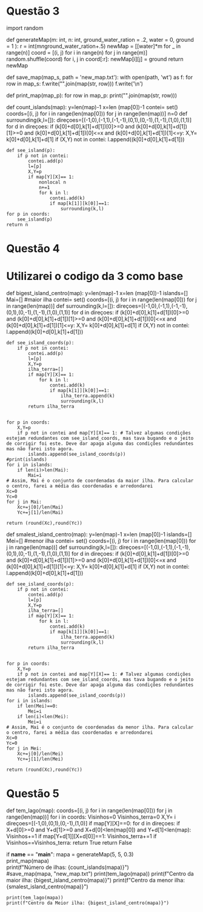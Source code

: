 # Questão 3

import random


def generateMap(m: int, n: int, ground_water_ration = .2, water = 0, ground = 1 ):
    r = int(m*n*ground_water_ration+.5)
    newMap = [[water]*m for _ in range(n)]
    coord = [(i, j) for i in range(n) for j in range(m)]
    random.shuffle(coord)
    for i, j in coord[:r]:
        newMap[i][j] = ground
    return newMap

def save_map(map_s, path = 'new_map.txt'):
    with open(path, 'wt') as f:
        for row in map_s:
            f.write("".join(map(str, row)))
            f.write('\n')

def print_map(map_p):
    for row in map_p:
        print("".join(map(str, row)))


def count_islands(map):
    y=len(map)-1
    x=len (map[0])-1
    contei= set()
    coords=[(i, j) for i in range(len(map[0])) for j in range(len(map))]
    n=0
    def surrounding(k,l=[]):
        direçoes=[(-1,0),(-1,1),(-1,-1),(0,1),(0,-1),(1,-1),(1,0),(1,1)]
        for d in direçoes:
            if (k[0]+d[0],k[1]+d[1])[0]>=0 and (k[0]+d[0],k[1]+d[1])[1]>=0 and (k[0]+d[0],k[1]+d[1])[0]<=x and (k[0]+d[0],k[1]+d[1])[1]<=y:
                X,Y= k[0]+d[0],k[1]+d[1]
                if (X,Y) not in contei:
                    l.append((k[0]+d[0],k[1]+d[1]))

    def see_island(p):
        if p not in contei:
            contei.add(p)
            l=[p]
            X,Y=p
            if map[Y][X]== 1:
                nonlocal n
                n+=1
                for k in l:
                    contei.add(k)
                    if map[k[1]][k[0]]==1:
                        surrounding(k,l)
    for p in coords:
        see_island(p)
    return n

# Questão 4 
# Utilizarei o codigo da 3 como base
def bigest_island_centro(map):
    y=len(map)-1
    x=len (map[0])-1
    islands=[]
    Mai=[] #maior ilha
    contei= set()
    coords=[(i, j) for i in range(len(map[0])) for j in range(len(map))]
    def surrounding(k,l=[]):
        direçoes=[(-1,0),(-1,1),(-1,-1),(0,1),(0,-1),(1,-1),(1,0),(1,1)]
        for d in direçoes:
            if (k[0]+d[0],k[1]+d[1])[0]>=0 and (k[0]+d[0],k[1]+d[1])[1]>=0 and (k[0]+d[0],k[1]+d[1])[0]<=x and (k[0]+d[0],k[1]+d[1])[1]<=y:
                X,Y= k[0]+d[0],k[1]+d[1]
                if (X,Y) not in contei:
                    l.append((k[0]+d[0],k[1]+d[1]))

    def see_island_coords(p):
        if p not in contei:
            contei.add(p)
            l=[p]
            X,Y=p
            ilha_terra=[]
            if map[Y][X]== 1:
                for k in l:
                    contei.add(k)
                    if map[k[1]][k[0]]==1:
                        ilha_terra.append(k)
                        surrounding(k,l)
            return ilha_terra
            
            
    for p in coords:
        X,Y=p
        if p not in contei and map[Y][X]== 1: # Talvez algumas condições estejam redundantes com see_island_coords, mas tava bugando e o jeito de corrigir foi este. Deve dar apaga alguma das condições redundantes mas não farei isto agora.
            islands.append(see_island_coords(p))
    #print(islands)
    for i in islands:
        if len(i)>len(Mai):
            Mai=i
    # Assim, Mai é o conjunto de coordenadas da maior ilha. Para calcular o centro, farei a média das coordenadas e arredondarei
    Xc=0
    Yc=0
    for j in Mai:
        Xc+=j[0]/len(Mai)
        Yc+=j[1]/len(Mai)
 
    return (round(Xc),round(Yc))

def smalest_island_centro(map):
    y=len(map)-1
    x=len (map[0])-1
    islands=[]
    Mei=[] #menor ilha
    contei= set()
    coords=[(i, j) for i in range(len(map[0])) for j in range(len(map))]
    def surrounding(k,l=[]):
        direçoes=[(-1,0),(-1,1),(-1,-1),(0,1),(0,-1),(1,-1),(1,0),(1,1)]
        for d in direçoes:
            if (k[0]+d[0],k[1]+d[1])[0]>=0 and (k[0]+d[0],k[1]+d[1])[1]>=0 and (k[0]+d[0],k[1]+d[1])[0]<=x and (k[0]+d[0],k[1]+d[1])[1]<=y:
                X,Y= k[0]+d[0],k[1]+d[1]
                if (X,Y) not in contei:
                    l.append((k[0]+d[0],k[1]+d[1]))

    def see_island_coords(p):
        if p not in contei:
            contei.add(p)
            l=[p]
            X,Y=p
            ilha_terra=[]
            if map[Y][X]== 1:
                for k in l:
                    contei.add(k)
                    if map[k[1]][k[0]]==1:
                        ilha_terra.append(k)
                        surrounding(k,l)
            return ilha_terra
            
            
    for p in coords:
        X,Y=p
        if p not in contei and map[Y][X]== 1: # Talvez algumas condições estejam redundantes com see_island_coords, mas tava bugando e o jeito de corrigir foi este. Deve dar apaga alguma das condições redundantes mas não farei isto agora.
            islands.append(see_island_coords(p))
    for i in islands:
        if len(Mei)==0:
            Mei=i
        if len(i)<len(Mei):
            Mei=i
    # Assim, Mai é o conjunto de coordenadas da menor ilha. Para calcular o centro, farei a média das coordenadas e arredondarei
    Xc=0
    Yc=0
    for j in Mei:
        Xc+=j[0]/len(Mei)
        Yc+=j[1]/len(Mei)
 
    return (round(Xc),round(Yc))

# Questão 5
def tem_lago(map):
    coords=[(i, j) for i in range(len(map[0])) for j in range(len(map))]
    for i in coords:
        Visinhos=0
        Visinhos_terra=0
        X,Y= i
        direçoes=[(-1,0),(0,1),(0,-1),(1,0)]
        if map[Y][X]==0:
            for d in direçoes:
                if X+d[0]>=0 and Y+d[1]>=0 and X+d[0]<len(map[0]) and Y+d[1]<len(map):
                    Visinhos+=1
                    if map[Y+d[1]][X+d[0]]==1:
                        Visinhos_terra+=1
            if Visinhos==Visinhos_terra:
                return True
    return False


if __name__ == "__main__":
    mapa = generateMap(5, 5, 0.3)  
    print_map(mapa)  
    print(f"Número de ilhas: {count_islands(mapa)}")  
    #save_map(mapa, "new_map.txt")
    print(tem_lago(mapa))
    print(f"Centro da maior ilha: {bigest_island_centro(mapa)}")
    print(f"Centro da menor ilha: {smalest_island_centro(mapa)}")

    print(tem_lago(mapa))
    print(f"Centro da Meior ilha: {bigest_island_centro(mapa)}")
